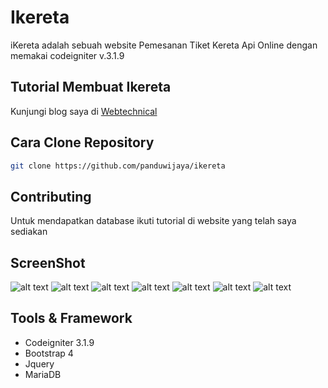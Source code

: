 # Ikereta

iKereta adalah sebuah website Pemesanan Tiket Kereta Api Online dengan memakai codeigniter v.3.1.9

## Tutorial Membuat Ikereta

Kunjungi blog saya di [Webtechnical](https://webtechnical.xyz/)

## Cara Clone Repository

```bash
git clone https://github.com/panduwijaya/ikereta
```

## Contributing
Untuk mendapatkan database ikuti tutorial di website yang telah saya sediakan

## ScreenShot
![alt text](https://raw.githubusercontent.com/panduwijaya/ikereta/branch/assets/ss/ss.png)
![alt text](https://raw.githubusercontent.com/panduwijaya/ikereta/branch/assets/ss/ss1.png)
![alt text](https://raw.githubusercontent.com/panduwijaya/ikereta/branch/assets/ss/ss2.png)
![alt text](https://raw.githubusercontent.com/panduwijaya/ikereta/branch/assets/ss/ss3.png)
![alt text](https://raw.githubusercontent.com/panduwijaya/ikereta/branch/assets/ss/ss4.png)
![alt text](https://raw.githubusercontent.com/panduwijaya/ikereta/branch/assets/ss/ss5.png)
![alt text](https://raw.githubusercontent.com/panduwijaya/ikereta/branch/assets/ss/ss6.png)

## Tools & Framework
 * Codeigniter 3.1.9
 * Bootstrap 4
 * Jquery
 * MariaDB
